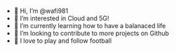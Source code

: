 - 👋 Hi, I’m @wafi981
- 👀 I’m interested in Cloud and 5G!
- 🌱 I’m currently learning how to have a balanaced life
- 💞️ I’m looking to contribute to more projects on Github
- 🥅 I love to play and follow football




<!---
wafi981/wafi981 is a ✨ special ✨ repository because its `README.md` (this file) appears on your GitHub profile.
You can click the Preview link to take a look at your changes.
--->
